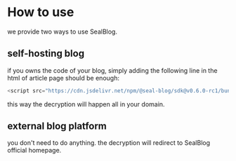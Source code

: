 # How to use

we provide two ways to use SealBlog.

## self-hosting blog

if you owns the code of your blog, simply adding the following line in the html of article page should be enough:

```js
<script src="https://cdn.jsdelivr.net/npm/@seal-blog/sdk@v0.6.0-rc1/bundle/unseal.min.js" rpc="https://api.sealblog.xyz/" client="https://sealblog.xyz"></script>
```

this way the decryption will happen all in your domain.

## external blog platform

you don't need to do anything. the decryption will redirect to SealBlog official homepage.

